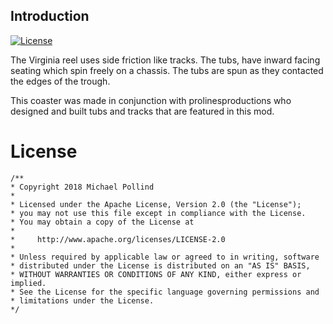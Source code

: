 
## Introduction

[![License](https://img.shields.io/badge/License-Apache%202.0-blue.svg)](https://opensource.org/licenses/Apache-2.0)


The Virginia reel uses side friction like tracks. The tubs, have inward facing seating which spin freely on a chassis. The tubs are spun as they contacted the edges of the trough.

This coaster was made in conjunction with prolinesproductions who designed and built tubs and tracks that are featured in this mod.

# License

```
/**
* Copyright 2018 Michael Pollind
*
* Licensed under the Apache License, Version 2.0 (the "License");
* you may not use this file except in compliance with the License.
* You may obtain a copy of the License at
*
*     http://www.apache.org/licenses/LICENSE-2.0
*
* Unless required by applicable law or agreed to in writing, software
* distributed under the License is distributed on an "AS IS" BASIS,
* WITHOUT WARRANTIES OR CONDITIONS OF ANY KIND, either express or implied.
* See the License for the specific language governing permissions and
* limitations under the License.
*/

```


